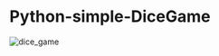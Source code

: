 # Python-simple-DiceGame

![dice_game](https://user-images.githubusercontent.com/64476942/87048143-00b42b80-c219-11ea-91de-361fbf5919a3.png)
